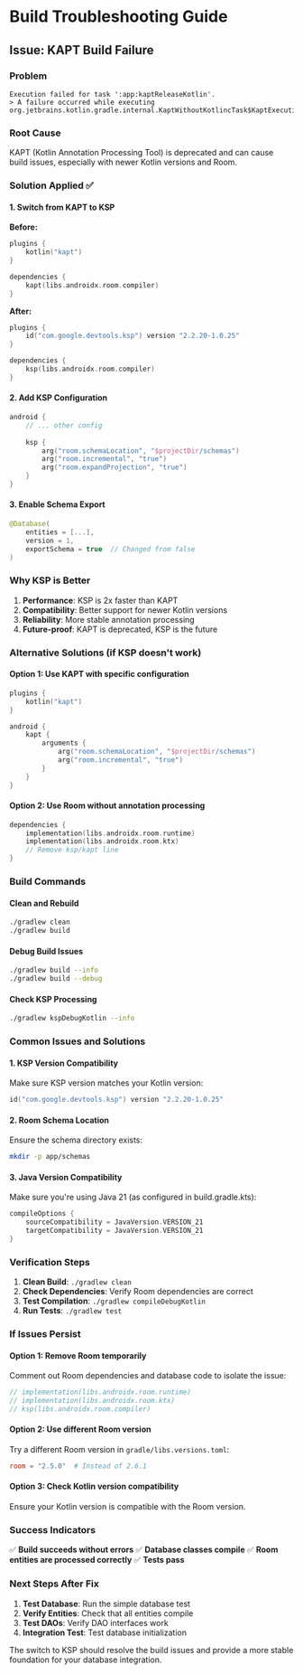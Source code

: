 # Build Troubleshooting Guide

## Issue: KAPT Build Failure

### Problem
```
Execution failed for task ':app:kaptReleaseKotlin'.
> A failure occurred while executing org.jetbrains.kotlin.gradle.internal.KaptWithoutKotlincTask$KaptExecutionWorkAction
```

### Root Cause
KAPT (Kotlin Annotation Processing Tool) is deprecated and can cause build issues, especially with newer Kotlin versions and Room.

### Solution Applied ✅

#### 1. Switch from KAPT to KSP
**Before:**
```kotlin
plugins {
    kotlin("kapt")
}

dependencies {
    kapt(libs.androidx.room.compiler)
}
```

**After:**
```kotlin
plugins {
    id("com.google.devtools.ksp") version "2.2.20-1.0.25"
}

dependencies {
    ksp(libs.androidx.room.compiler)
}
```

#### 2. Add KSP Configuration
```kotlin
android {
    // ... other config
    
    ksp {
        arg("room.schemaLocation", "$projectDir/schemas")
        arg("room.incremental", "true")
        arg("room.expandProjection", "true")
    }
}
```

#### 3. Enable Schema Export
```kotlin
@Database(
    entities = [...],
    version = 1,
    exportSchema = true  // Changed from false
)
```

### Why KSP is Better

1. **Performance**: KSP is 2x faster than KAPT
2. **Compatibility**: Better support for newer Kotlin versions
3. **Reliability**: More stable annotation processing
4. **Future-proof**: KAPT is deprecated, KSP is the future

### Alternative Solutions (if KSP doesn't work)

#### Option 1: Use KAPT with specific configuration
```kotlin
plugins {
    kotlin("kapt")
}

android {
    kapt {
        arguments {
            arg("room.schemaLocation", "$projectDir/schemas")
            arg("room.incremental", "true")
        }
    }
}
```

#### Option 2: Use Room without annotation processing
```kotlin
dependencies {
    implementation(libs.androidx.room.runtime)
    implementation(libs.androidx.room.ktx)
    // Remove ksp/kapt line
}
```

### Build Commands

#### Clean and Rebuild
```bash
./gradlew clean
./gradlew build
```

#### Debug Build Issues
```bash
./gradlew build --info
./gradlew build --debug
```

#### Check KSP Processing
```bash
./gradlew kspDebugKotlin --info
```

### Common Issues and Solutions

#### 1. KSP Version Compatibility
Make sure KSP version matches your Kotlin version:
```kotlin
id("com.google.devtools.ksp") version "2.2.20-1.0.25"
```

#### 2. Room Schema Location
Ensure the schema directory exists:
```bash
mkdir -p app/schemas
```

#### 3. Java Version Compatibility
Make sure you're using Java 21 (as configured in build.gradle.kts):
```kotlin
compileOptions {
    sourceCompatibility = JavaVersion.VERSION_21
    targetCompatibility = JavaVersion.VERSION_21
}
```

### Verification Steps

1. **Clean Build**: `./gradlew clean`
2. **Check Dependencies**: Verify Room dependencies are correct
3. **Test Compilation**: `./gradlew compileDebugKotlin`
4. **Run Tests**: `./gradlew test`

### If Issues Persist

#### Option 1: Remove Room temporarily
Comment out Room dependencies and database code to isolate the issue:
```kotlin
// implementation(libs.androidx.room.runtime)
// implementation(libs.androidx.room.ktx)
// ksp(libs.androidx.room.compiler)
```

#### Option 2: Use different Room version
Try a different Room version in `gradle/libs.versions.toml`:
```toml
room = "2.5.0"  # Instead of 2.6.1
```

#### Option 3: Check Kotlin version compatibility
Ensure your Kotlin version is compatible with the Room version.

### Success Indicators

✅ **Build succeeds without errors**
✅ **Database classes compile**
✅ **Room entities are processed correctly**
✅ **Tests pass**

### Next Steps After Fix

1. **Test Database**: Run the simple database test
2. **Verify Entities**: Check that all entities compile
3. **Test DAOs**: Verify DAO interfaces work
4. **Integration Test**: Test database initialization

The switch to KSP should resolve the build issues and provide a more stable foundation for your database integration.
